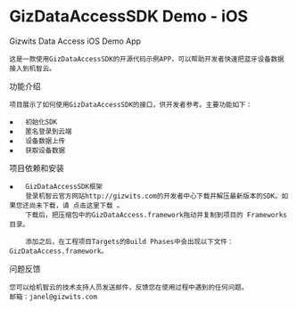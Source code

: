 GizDataAccessSDK Demo - iOS
===========================

Gizwits Data Access iOS Demo App

	这是一款使用GizDataAccessSDK的开源代码示例APP，可以帮助开发者快速把蓝牙设备数据接入到机智云。


功能介绍

	项目展示了如何使用GizDataAccessSDK的接口，供开发者参考。主要功能如下：

	▪	初始化SDK
	▪	匿名登录到云端
	▪	设备数据上传
	▪	获取设备数据


项目依赖和安装

	▪	GizDataAccessSDK框架
        登录机智云官方网站http://gizwits.com的开发者中心下载并解压最新版本的SDK。如果您还尚未下载，请 点击这里下载 。
        下载后，把压缩包中的GizDataAccess.framework拖动并复制到项目的 Frameworks 目录。

        添加之后，在工程项目Targets的Build Phases中会出现以下文件：GizDataAccess.framework。


问题反馈

    您可以给机智云的技术支持人员发送邮件，反馈您在使用过程中遇到的任何问题。
    邮箱：janel@gizwits.com

